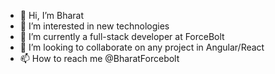 - 👋 Hi, I’m Bharat
- 👀 I’m interested in new technologies
- 🌱 I’m currently a full-stack developer at ForceBolt
- 💞️ I’m looking to collaborate on any project in Angular/React
- 📫 How to reach me @BharatForcebolt

<!---
BharatForcebolt/BharatForcebolt is a ✨ special ✨ repository because its `README.md` (this file) appears on your GitHub profile.
You can click the Preview link to take a look at your changes.
--->
